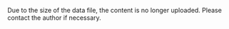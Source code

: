
Due to the size of the data file, the content is no longer uploaded. Please contact the author if necessary.
